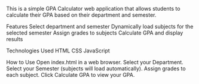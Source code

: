 This is a simple GPA Calculator web application that allows students to calculate their GPA based on their department and semester.

Features
   Select department and semester
   Dynamically load subjects for the selected semester
   Assign grades to subjects
   Calculate GPA and display results

Technologies Used
   HTML
   CSS
   JavaScript

How to Use
   Open index.html in a web browser.
   Select your Department.
   Select your Semester (subjects will load automatically).
   Assign grades to each subject.
   Click Calculate GPA to view your GPA.
